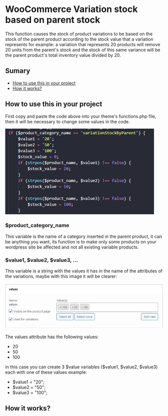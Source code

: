 <h1>WooCommerce Variation stock based on parent stock</h1>

<p>This function causes the stock of product variations to be based on the stock of the parent product according to the stock value that a variation represents for example: a variation that represents 20 products will remove 20 units from the parent's stock and the stock of this same variance will be the parent product's total inventory value divided by 20.</p>

<h2>Sumary</h2>

<ul>
  <li><a href="#howToUse">How to use this in your project</a></li>
  <li><a href="#howItWorks">How it works?</a></li>
</ul>

<h2 id="howToUse">How to use this in your project</h2>

<p>First copy and paste the code above into your theme's functions.php file, then it will be necessary to change some values in the code.</p>

<img src="images/values.png" alt="values_image">

<h3>$product_category_name</h3>

<p>This variable is the name of a category inserted in the parent product, it can be anything you want, its function is to make only some products on your wordpress site be affected and not all existing variable products.</p>

<h3>$value1, $value2, $value3, ...</h3>

<p>This variable is a string with the values it has in the name of the attributes of the variations, maybe with this image it will be clearer:</p>

<img src="images/attributes.png" alt="Attributes image">

<p>The values attribute has the following values:</p>

<ul>
  <li>20</li> 
  <li>50</li>
  <li>100</li> 
</ul>

<p>in this case you can create 3 $value variables ($value1, $value2, $value3) each with one of these values example:</p>

<ul>
  <li>$value1 = "20";</li> 
  <li>$value2 = "50";</li>
  <li>$value3 = "100";</li> 
</ul>

<h2 id="howItWorks">How it works?</h2>
